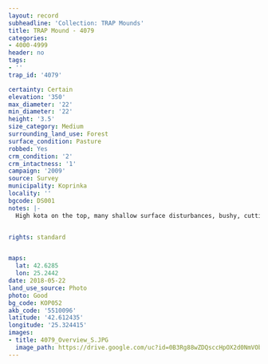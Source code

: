 ```yaml
---
layout: record
subheadline: 'Collection: TRAP Mounds'
title: TRAP Mound - 4079
categories:
- 4000-4999
header: no
tags:
- ''
trap_id: '4079'

certainty: Certain
elevation: '350'
max_diameter: '22'
min_diameter: '22'
height: '3.5'
size_category: Medium
surrounding_land_use: Forest
surface_condition: Pasture
robbed: Yes
crm_condition: '2'
crm_intactness: '1'
campaign: '2009'
source: Survey
municipality: Koprinka
locality: ''
bgcode: DS001
notes: |-
  High kota on the top, many shallow surface disturbances, bushy, cutting on the NE side - modern concrete building.


rights: standard


maps:
  lat: 42.6285
  lon: 25.2442
date: 2018-05-22
land_use_source: Photo
photo: Good
bg_code: КОР052
akb_code: '5510096'
latitude: '42.612435'
longitude: '25.324415'
images:
- title: 4079_Overview_S.JPG
  image_path: https://drive.google.com/uc?id=0B3Rg88wZDQsccHpOX2d0NmVOblE
---
```

